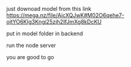 just downoad model from this link
https://mega.nz/file/AicXQJwK#M02O6qehe7-ojtYO6KIg3Kngi25zjh2IfJmXg8kDcKU

put in model folder in backend

run the node server 

you are good to go
